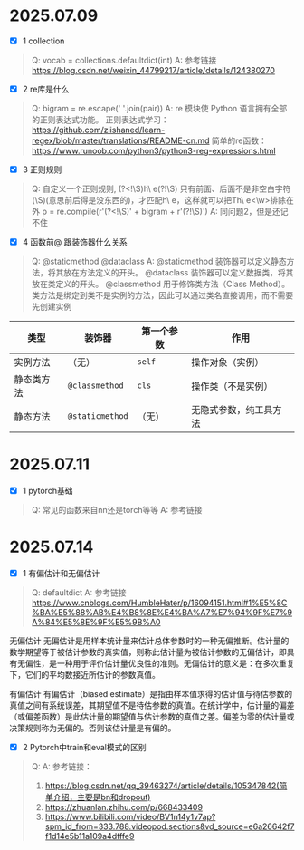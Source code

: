 # 2025.07.09

- [X] 1 collection

> Q: vocab = collections.defaultdict(int)
> A: 参考链接 https://blog.csdn.net/weixin_44799217/article/details/124380270

- [X] 2 re库是什么

> Q: bigram = re.escape(' '.join(pair))
> A: re 模块使 Python 语言拥有全部的正则表达式功能。
> 正则表达式学习：https://github.com/ziishaned/learn-regex/blob/master/translations/README-cn.md
> 简单的re函数：https://www.runoob.com/python3/python3-reg-expressions.html

- [X] 3 正则规则

> Q: 自定义一个正则规则, (?<!\S)h\ e(?!\S) 只有前面、后面不是非空白字符(\S)(意思前后得是没东西的)，才匹配h\ e，这样就可以把Th\ e<\w>排除在外
> p = re.compile(r'(?<!\S)' + bigram + r'(?!\S)')
> A: 同问题2，但是还记不住

- [X] 4 函数前@ 跟装饰器什么关系

> Q: @staticmethod @dataclass
> A: @staticmethod 装饰器可以定义静态方法，将其放在方法定义的开头。
> @dataclass 装饰器可以定义数据类，将其放在类定义的开头。
> @classmethod 用于修饰类方法（Class Method）。类方法是绑定到类不是实例的方法，因此可以通过类名直接调用，而不需要先创建实例


| 类型       | 装饰器          | 第一个参数 | 作用                   |
| ------------ | ----------------- | ------------ | ------------------------ |
| 实例方法   | （无）          | `self`     | 操作对象（实例）       |
| 静态类方法 | `@classmethod`  | `cls`      | 操作类（不是实例）     |
| 静态方法   | `@staticmethod` | （无）     | 无隐式参数，纯工具方法 |

# 2025.07.11

- [X] 1 pytorch基础

> Q: 常见的函数来自nn还是torch等等
> A: 参考链接

# 2025.07.14

- [X] 1 有偏估计和无偏估计

> Q: defaultdict
> A: 参考链接 https://www.cnblogs.com/HumbleHater/p/16094151.html#1%E5%8C%BA%E5%88%AB%E4%B8%8E%E4%BA%A7%E7%94%9F%E7%9A%84%E5%8E%9F%E5%9B%A0

无偏估计
无偏估计是用样本统计量来估计总体参数时的一种无偏推断。估计量的数学期望等于被估计参数的真实值，则称此估计量为被估计参数的无偏估计，即具有无偏性，是一种用于评价估计量优良性的准则。无偏估计的意义是：在多次重复下，它们的平均数接近所估计的参数真值。

有偏估计
有偏估计（biased estimate）是指由样本值求得的估计值与待估参数的真值之间有系统误差，其期望值不是待估参数的真值。在统计学中，估计量的偏差（或偏差函数）是此估计量的期望值与估计参数的真值之差。偏差为零的估计量或决策规则称为无偏的。否则该估计量是有偏的。

* [X] 2 Pytorch中train和eval模式的区别

> Q:
> A: 参考链接：
>
> 1. https://blog.csdn.net/qq_39463274/article/details/105347842(简单介绍，主要是bn和dropout)
> 2. https://zhuanlan.zhihu.com/p/668433409
> 3. https://www.bilibili.com/video/BV1n14y1v7ap?spm_id_from=333.788.videopod.sections&vd_source=e6a26642f7f1d14e5b11a109a4dfffe9
